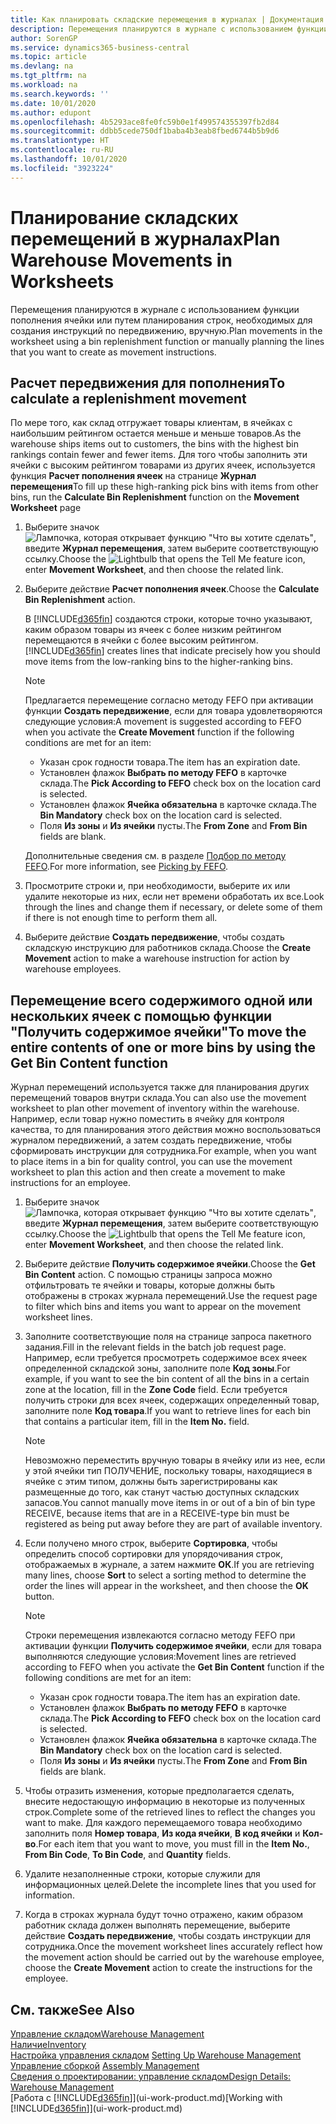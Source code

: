 ```yaml
---
title: Как планировать складские перемещения в журналах | Документация Майкрософт
description: Перемещения планируются в журнале с использованием функции пополнения ячейки или путем планирования строк, необходимых для создания инструкций по передвижению, вручную.
author: SorenGP
ms.service: dynamics365-business-central
ms.topic: article
ms.devlang: na
ms.tgt_pltfrm: na
ms.workload: na
ms.search.keywords: ''
ms.date: 10/01/2020
ms.author: edupont
ms.openlocfilehash: 4b5293ace8fe0fc59b0e1f499574355397fb2d84
ms.sourcegitcommit: ddbb5cede750df1baba4b3eab8fbed6744b5b9d6
ms.translationtype: HT
ms.contentlocale: ru-RU
ms.lasthandoff: 10/01/2020
ms.locfileid: "3923224"
---
```

# <a name="plan-warehouse-movements-in-worksheets"></a><span data-ttu-id="778a7-103">Планирование складских перемещений в журналах</span><span class="sxs-lookup"><span data-stu-id="778a7-103">Plan Warehouse Movements in Worksheets</span></span>
<span data-ttu-id="778a7-104">Перемещения планируются в журнале с использованием функции пополнения ячейки или путем планирования строк, необходимых для создания инструкций по передвижению, вручную.</span><span class="sxs-lookup"><span data-stu-id="778a7-104">Plan movements in the worksheet using a bin replenishment function or manually planning the lines that you want to create as movement instructions.</span></span>  

## <a name="to-calculate-a-replenishment-movement"></a><span data-ttu-id="778a7-105">Расчет передвижения для пополнения</span><span class="sxs-lookup"><span data-stu-id="778a7-105">To calculate a replenishment movement</span></span>  
<span data-ttu-id="778a7-106">По мере того, как склад отгружает товары клиентам, в ячейках с наибольшим рейтингом остается меньше и меньше товаров.</span><span class="sxs-lookup"><span data-stu-id="778a7-106">As the warehouse ships items out to customers, the bins with the highest bin rankings contain fewer and fewer items.</span></span> <span data-ttu-id="778a7-107">Для того чтобы заполнить эти ячейки с высоким рейтингом товарами из других ячеек, используется функция **Расчет пополнения ячеек** на странице **Журнал перемещения**</span><span class="sxs-lookup"><span data-stu-id="778a7-107">To fill up these high-ranking pick bins with items from other bins, run the **Calculate Bin Replenishment** function on the **Movement Worksheet** page</span></span>

1.  <span data-ttu-id="778a7-108">Выберите значок ![Лампочка, которая открывает функцию "Что вы хотите сделать"](media/ui-search/search_small.png "Что вы хотите сделать"), введите **Журнал перемещения**, затем выберите соответствующую ссылку.</span><span class="sxs-lookup"><span data-stu-id="778a7-108">Choose the ![Lightbulb that opens the Tell Me feature](media/ui-search/search_small.png "Tell me what you want to do") icon, enter **Movement Worksheet**, and then choose the related link.</span></span>  
2.  <span data-ttu-id="778a7-109">Выберите действие **Расчет пополнения ячеек**.</span><span class="sxs-lookup"><span data-stu-id="778a7-109">Choose the **Calculate Bin Replenishment** action.</span></span>  

    <span data-ttu-id="778a7-110">В [!INCLUDE[d365fin](includes/d365fin_md.md)] создаются строки, которые точно указывают, каким образом товары из ячеек с более низким рейтингом перемещаются в ячейки с более высоким рейтингом.</span><span class="sxs-lookup"><span data-stu-id="778a7-110">[!INCLUDE[d365fin](includes/d365fin_md.md)] creates lines that indicate precisely how you should move items from the low-ranking bins to the higher-ranking bins.</span></span>  

    > [!NOTE]  
    >  <span data-ttu-id="778a7-111">Предлагается перемещение согласно методу FEFO при активации функции **Создать передвижение**, если для товара удовлетворяются следующие условия:</span><span class="sxs-lookup"><span data-stu-id="778a7-111">A movement is suggested according to FEFO when you activate the **Create Movement** function if the following conditions are met for an item:</span></span>  
    >   
    >  -   <span data-ttu-id="778a7-112">Указан срок годности товара.</span><span class="sxs-lookup"><span data-stu-id="778a7-112">The item has an expiration date.</span></span>  
    > -   <span data-ttu-id="778a7-113">Установлен флажок **Выбрать по методу FEFO** в карточке склада.</span><span class="sxs-lookup"><span data-stu-id="778a7-113">The **Pick According to FEFO** check box on the location card is selected.</span></span>  
    > -   <span data-ttu-id="778a7-114">Установлен флажок **Ячейка обязательна** в карточке склада.</span><span class="sxs-lookup"><span data-stu-id="778a7-114">The **Bin Mandatory** check box on the location card is selected.</span></span>  
    > -   <span data-ttu-id="778a7-115">Поля **Из зоны** и **Из ячейки** пусты.</span><span class="sxs-lookup"><span data-stu-id="778a7-115">The **From Zone** and **From Bin** fields are blank.</span></span>  

    <span data-ttu-id="778a7-116">Дополнительные сведения см. в разделе [Подбор по методу FEFO](warehouse-picking-by-fefo.md).</span><span class="sxs-lookup"><span data-stu-id="778a7-116">For more information, see [Picking by FEFO](warehouse-picking-by-fefo.md).</span></span>  

3.  <span data-ttu-id="778a7-117">Просмотрите строки и, при необходимости, выберите их или удалите некоторые из них, если нет времени обработать их все.</span><span class="sxs-lookup"><span data-stu-id="778a7-117">Look through the lines and change them if necessary, or delete some of them if there is not enough time to perform them all.</span></span>  
4.  <span data-ttu-id="778a7-118">Выберите действие **Создать передвижение**, чтобы создать складскую инструкцию для работников склада.</span><span class="sxs-lookup"><span data-stu-id="778a7-118">Choose the **Create Movement** action to make a warehouse instruction for action by warehouse employees.</span></span>  

## <a name="to-move-the-entire-contents-of-one-or-more-bins-by-using-the-get-bin-content-function"></a><span data-ttu-id="778a7-119">Перемещение всего содержимого одной или нескольких ячеек с помощью функции "Получить содержимое ячейки"</span><span class="sxs-lookup"><span data-stu-id="778a7-119">To move the entire contents of one or more bins by using the Get Bin Content function</span></span>  
<span data-ttu-id="778a7-120">Журнал перемещений используется также для планирования других перемещений товаров внутри склада.</span><span class="sxs-lookup"><span data-stu-id="778a7-120">You can also use the movement worksheet to plan other movement of inventory within the warehouse.</span></span> <span data-ttu-id="778a7-121">Например, если товар нужно поместить в ячейку для контроля качества, то для планирования этого действия можно воспользоваться журналом передвижений, а затем создать передвижение, чтобы сформировать инструкции для сотрудника.</span><span class="sxs-lookup"><span data-stu-id="778a7-121">For example, when you want to place items in a bin for quality control, you can use the movement worksheet to plan this action and then create a movement to make instructions for an employee.</span></span>  

1.  <span data-ttu-id="778a7-122">Выберите значок ![Лампочка, которая открывает функцию "Что вы хотите сделать"](media/ui-search/search_small.png "Что вы хотите сделать"), введите **Журнал перемещения**, затем выберите соответствующую ссылку.</span><span class="sxs-lookup"><span data-stu-id="778a7-122">Choose the ![Lightbulb that opens the Tell Me feature](media/ui-search/search_small.png "Tell me what you want to do") icon, enter **Movement Worksheet**, and then choose the related link.</span></span>  
2.  <span data-ttu-id="778a7-123">Выберите действие **Получить содержимое ячейки**.</span><span class="sxs-lookup"><span data-stu-id="778a7-123">Choose the **Get Bin Content** action.</span></span> <span data-ttu-id="778a7-124">С помощью страницы запроса можно отфильтровать те ячейки и товары, которые должны быть отображены в строках журнала перемещений.</span><span class="sxs-lookup"><span data-stu-id="778a7-124">Use the request page to filter which bins and items you want to appear on the movement worksheet lines.</span></span>  
3.  <span data-ttu-id="778a7-125">Заполните соответствующие поля на странице запроса пакетного задания.</span><span class="sxs-lookup"><span data-stu-id="778a7-125">Fill in the relevant fields in the batch job request page.</span></span> <span data-ttu-id="778a7-126">Например, если требуется просмотреть содержимое всех ячеек определенной складской зоны, заполните поле **Код зоны**.</span><span class="sxs-lookup"><span data-stu-id="778a7-126">For example, if you want to see the bin content of all the bins in a certain zone at the location, fill in the **Zone Code** field.</span></span> <span data-ttu-id="778a7-127">Если требуется получить строки для всех ячеек, содержащих определенный товар, заполните поле **Код товара**.</span><span class="sxs-lookup"><span data-stu-id="778a7-127">If you want to retrieve lines for each bin that contains a particular item, fill in the **Item No.** field.</span></span>  

    > [!NOTE]  
    >  <span data-ttu-id="778a7-128">Невозможно переместить вручную товары в ячейку или из нее, если у этой ячейки тип ПОЛУЧЕНИЕ, поскольку товары, находящиеся в ячейке с этим типом, должны быть зарегистрированы как размещенные до того, как станут частью доступных складских запасов.</span><span class="sxs-lookup"><span data-stu-id="778a7-128">You cannot manually move items in or out of a bin of bin type RECEIVE, because items that are in a RECEIVE-type bin must be registered as being put away before they are part of available inventory.</span></span>  

4.  <span data-ttu-id="778a7-129">Если получено много строк, выберите **Сортировка**, чтобы определить способ сортировки для упорядочивания строк, отображаемых в журнале, а затем нажмите **ОК**.</span><span class="sxs-lookup"><span data-stu-id="778a7-129">If you are retrieving many lines, choose **Sort** to select a sorting method to determine the order the lines will appear in the worksheet, and then choose the **OK** button.</span></span>  

    > [!NOTE]  
    >  <span data-ttu-id="778a7-130">Строки перемещения извлекаются согласно методу FEFO при активации функции **Получить содержимое ячейки**, если для товара выполняются следующие условия:</span><span class="sxs-lookup"><span data-stu-id="778a7-130">Movement lines are retrieved according to FEFO when you activate the **Get Bin Content** function if the following conditions are met for an item:</span></span>  
    >   
    >  -   <span data-ttu-id="778a7-131">Указан срок годности товара.</span><span class="sxs-lookup"><span data-stu-id="778a7-131">The item has an expiration date.</span></span>  
    > -   <span data-ttu-id="778a7-132">Установлен флажок **Выбрать по методу FEFO** в карточке склада.</span><span class="sxs-lookup"><span data-stu-id="778a7-132">The **Pick According to FEFO** check box on the location card is selected.</span></span>  
    > -   <span data-ttu-id="778a7-133">Установлен флажок **Ячейка обязательна** в карточке склада.</span><span class="sxs-lookup"><span data-stu-id="778a7-133">The **Bin Mandatory** check box on the location card is selected.</span></span>  
    > -   <span data-ttu-id="778a7-134">Поля **Из зоны** и **Из ячейки** пусты.</span><span class="sxs-lookup"><span data-stu-id="778a7-134">The **From Zone** and **From Bin** fields are blank.</span></span>  

5.  <span data-ttu-id="778a7-135">Чтобы отразить изменения, которые предполагается сделать, внесите недостающую информацию в некоторые из полученных строк.</span><span class="sxs-lookup"><span data-stu-id="778a7-135">Complete some of the retrieved lines to reflect the changes you want to make.</span></span> <span data-ttu-id="778a7-136">Для каждого перемещаемого товара необходимо заполнить поля **Номер товара**, **Из кода ячейки**, **В код ячейки** и **Кол-во**.</span><span class="sxs-lookup"><span data-stu-id="778a7-136">For each item that you want to move, you must fill in the **Item No.**, **From Bin Code**, **To Bin Code**, and **Quantity** fields.</span></span>  
6.  <span data-ttu-id="778a7-137">Удалите незаполненные строки, которые служили для информационных целей.</span><span class="sxs-lookup"><span data-stu-id="778a7-137">Delete the incomplete lines that you used for information.</span></span>  
7.  <span data-ttu-id="778a7-138">Когда в строках журнала будут точно отражено, каким образом работник склада должен выполнять перемещение, выберите действие **Создать передвижение**, чтобы создать инструкции для сотрудника.</span><span class="sxs-lookup"><span data-stu-id="778a7-138">Once the movement worksheet lines accurately reflect how the movement action should be carried out by the warehouse employee, choose the **Create Movement** action to create the instructions for the employee.</span></span>  

## <a name="see-also"></a><span data-ttu-id="778a7-139">См. также</span><span class="sxs-lookup"><span data-stu-id="778a7-139">See Also</span></span>  
[<span data-ttu-id="778a7-140">Управление складом</span><span class="sxs-lookup"><span data-stu-id="778a7-140">Warehouse Management</span></span>](warehouse-manage-warehouse.md)  
[<span data-ttu-id="778a7-141">Наличие</span><span class="sxs-lookup"><span data-stu-id="778a7-141">Inventory</span></span>](inventory-manage-inventory.md)  
<span data-ttu-id="778a7-142">[Настройка управления складом](warehouse-setup-warehouse.md)   </span><span class="sxs-lookup"><span data-stu-id="778a7-142">[Setting Up Warehouse Management](warehouse-setup-warehouse.md)   </span></span>  
<span data-ttu-id="778a7-143">[Управление сборкой](assembly-assemble-items.md)  </span><span class="sxs-lookup"><span data-stu-id="778a7-143">[Assembly Management](assembly-assemble-items.md)  </span></span>  
[<span data-ttu-id="778a7-144">Сведения о проектировании: управление складом</span><span class="sxs-lookup"><span data-stu-id="778a7-144">Design Details: Warehouse Management</span></span>](design-details-warehouse-management.md)  
<span data-ttu-id="778a7-145">[Работа с [!INCLUDE[d365fin](includes/d365fin_md.md)]](ui-work-product.md)</span><span class="sxs-lookup"><span data-stu-id="778a7-145">[Working with [!INCLUDE[d365fin](includes/d365fin_md.md)]](ui-work-product.md)</span></span>

